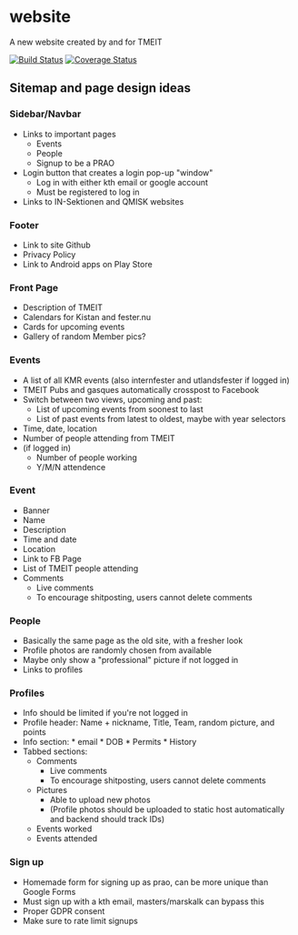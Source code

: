 # website

A new website created by and for TMEIT

[![Build Status](https://travis-ci.org/TMEIT/website.svg?branch=master)](https://travis-ci.org/TMEIT/website)
[![Coverage Status](https://coveralls.io/repos/github/TMEIT/website/badge.svg?branch=backend-token-processing)](https://coveralls.io/github/TMEIT/website?branch=backend-token-processing)

## Sitemap and page design ideas

### Sidebar/Navbar
* Links to important pages
    * Events
    * People
    * Signup to be a PRAO
* Login button that creates a login pop-up "window"
    * Log in with either kth email or google account
    * Must be registered to log in
* Links to IN-Sektionen and QMISK websites

### Footer
* Link to site Github
* Privacy Policy
* Link to Android apps on Play Store

### Front Page
* Description of TMEIT
* Calendars for Kistan and fester.nu
* Cards for upcoming events
* Gallery of random Member pics?


### Events
* A list of all KMR events (also internfester and utlandsfester if logged in)
* TMEIT Pubs and gasques automatically crosspost to Facebook
* Switch between two views, upcoming and past:
    * List of upcoming events from soonest to last
    * List of past events from latest to oldest, maybe with year selectors
* Time, date, location
* Number of people attending from TMEIT
* (if logged in)
    * Number of people working
    * Y/M/N attendence

    
### Event
* Banner
* Name
* Description
* Time and date
* Location
* Link to FB Page
* List of TMEIT people attending 
* Comments
    * Live comments
    * To encourage shitposting, users cannot delete comments


### People
* Basically the same page as the old site, with a fresher look
* Profile photos are randomly chosen from available
* Maybe only show a "professional" picture if not logged in
* Links to profiles

### Profiles
* Info should be limited if you're not logged in
* Profile header: Name + nickname, Title, Team, random picture, and points
* Info section:
        * email
        * DOB
        * Permits
        * History
* Tabbed sections:
    * Comments
        * Live comments
        * To encourage shitposting, users cannot delete comments
    * Pictures
        * Able to upload new photos
        * (Profile photos should be uploaded to static host automatically and backend should track IDs)
    * Events worked 
    * Events attended


### Sign up
* Homemade form for signing up as prao, can be more unique than Google Forms
* Must sign up with a kth email, masters/marskalk can bypass this
* Proper GDPR consent
* Make sure to rate limit signups
